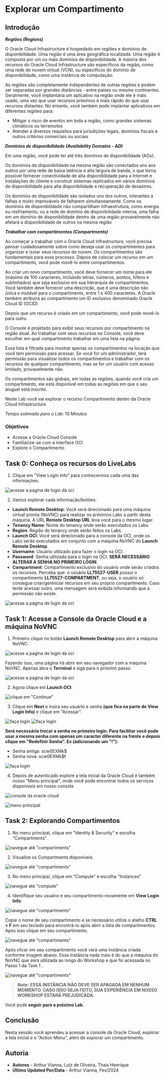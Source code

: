 # Explorar um Compartimento

## Introdução

***Regiões (Regions)***

O Oracle Cloud Infrastructure é hospedado em regiões e domínios de disponibilidade. Uma região é uma área geográfica localizada. Uma região é composta por um ou mais domínios de disponibilidade. A maioria dos recursos do Oracle Cloud Infrastructure são específicos da região, como uma rede de nuvem virtual (VCN), ou específicos do domínio de disponibilidade, como uma instância de computação.

As regiões são completamente independentes de outras regiões e podem ser separadas por grandes distâncias - entre países ou mesmo continentes. Geralmente, você implantaria um aplicativo na região onde ele é mais usado, uma vez que usar recursos próximos é mais rápido do que usar recursos distantes. No entanto, você também pode implantar aplicativos em diferentes regiões para:

* Mitigar o risco de eventos em toda a região, como grandes sistemas climáticos ou terremotos
* Atender a diversos requisitos para jurisdições legais, domínios fiscais e outros critérios comerciais ou sociais

***Domínios de disponibilidade (Availability Domains - AD)***

Em uma região, você pode ter até três domínios de disponibilidade (ADs).

Os domínios de disponibilidade na mesma região são conectados uns aos outros por uma rede de baixa latência e alta largura de banda, o que torna possível fornecer conectividade de alta disponibilidade para a Internet e instalações do cliente e construir sistemas replicados em vários domínios de disponibilidade para alta disponibilidade e recuperação de desastres.

Os domínios de disponibilidade são isolados uns dos outros, tolerantes a falhas e muito improváveis de falharem simultaneamente. Como os domínios de disponibilidade não compartilham infraestrutura, como energia ou resfriamento, ou a rede de domínio de
disponibilidade interna, uma falha em um domínio de disponibilidade dentro de uma região provavelmente não afetará a disponibilidade de outros na mesma região

***Trabalhar com compartimentos (Compartments)***

Ao começar a trabalhar com o Oracle Cloud Infrastructure, você precisa pensar cuidadosamente sobre como deseja usar os compartimentos para organizar e isolar seus recursos de nuvem. Os compartimentos são fundamentais para esse processo. Depois de colocar um recurso em um compartimento, você pode movê-lo entre compartimentos.

Ao criar um novo compartimento, você deve fornecer um nome para ele (máximo de 100 caracteres, incluindo letras, números, pontos, hifens e sublinhados) que seja exclusivo em sua hierarquia de compartimentos. Você também deve fornecer uma descrição, que é uma descrição não única e mutável para o compartimento, entre 1 e 400 caracteres. A Oracle também atribuirá ao compartimento um ID exclusivo denominado Oracle Cloud ID (OCID).

Depois que um recurso é criado em um compartimento, você pode movê-lo para outro.

O Console é projetado para exibir seus recursos por compartimento na região atual. Ao trabalhar com seus recursos no Console, você deve escolher em qual compartimento trabalhar em uma lista na página.

Essa lista é filtrada para mostrar apenas os compartimentos na locação que você tem permissão para acessar. Se você for um administrador, terá permissão para visualizar todos os compartimentos e trabalhar com os recursos de qualquer compartimento, mas se for um usuário com acesso limitado, provavelmente não.

Os compartimentos são globais, em todas as regiões, quando você cria um compartimento, ele está disponível em todas as regiões em que o seu aluguel está inscrito.

Neste Lab você vai explorar o recurso Compartimento dentro da Oracle Cloud Infrastructure


*Tempo estimado para o Lab:* 10 Minutos

### Objetivos

* Acesse a Oracle Cloud Console
* Familiarize-se com a interface OCI
* Explore o Compartimento

## Task 0: Conheça os recursos do LiveLabs

1.	Clique em "View Login Info" para conhecermos cada uma das informações.

![acesse a pagina de login da oci](./images/compartment-cloud-access-0.png)

2.	Vamos explorar cada informação/botões:

* **Launch Remote Desktop**: Você será direcionado para uma máquina virtual pronta (NoVNC) para realizar os próximos Labs a partir desta máquina. A URL **Remote Desktop URL** leva você para o mesmo lugar.
* **Tenancy Name**: Nome do tenancy onde serão executados os Labs.
* **Region**: Região do tenancy onde serão feitos os Labs.
* **Launch OCI**: Você será direcionado para a console da OCI, onde os Labs serão executados em conjunto com a máquina NoVNC do **Launch Remote Desktop**.
* **Username**: Usuário utilizado para fazer o login na OCI.
* **Password**: Senha utilizada para o login na OCI. **SERÁ NECESSÁRIO ALTERAR A SENHA NO PRIMEIRO LOGIN**.
* **Compartment**: Compartimento exclusivo do usuário onde serão criados os recursos. Perceba que: o usuário **LL75527-USER** possui o compartimento **LL75527-COMPARTMENT**, ou seja, o usuário só consegue criar/gerenciar recursos em seu próprio compartimento. Caso tente acessar outro, uma mensagem será exibida informando que a permissão não existe.

![acesse a pagina de login da oci](./images/compartment-cloud-access-01.png)

## Task 1: Acesse a Console da Oracle Cloud e a máquina NoVNC

1.	Primeiro clique no botão **Launch Remote Desktop** para abrir a máquina NoVNC.

![acesse a pagina de login da oci](./images/compartment-cloud-access-1.png)

Fazendo isso, uma página irá abrir em seu navegador com a máquina NoVNC. Apenas abra o **Terminal** e siga para o próximo passo.

![acesse a pagina de login da oci](./images/compartment-cloud-access-12.png)

2.	Agora clique em **Launch OCI**:

![clique em "Continue"](./images/compartment-cloud-access-13.png)

3.	Clique em **Next** e insira seu usuário e senha **(que fica na parte de View Login Info)** e clique em "Acessar".

![faça login](./images/compartment-idcs-2.png)
![faça login](./images/compartment-user-login-3.png)

**Será necessário trocar a senha no primeiro login. Para facilitar você pode usar a mesma senha com apenas um caracter diferente na frente e depois clique em "Redefinir Senha". Ex (adicionando um "!"):**

* Senha antiga: scw0EXMk$
* Senha nova: scw0EXMk$**!**

![faça login](./images/compartment-user-login-4.png)

4.  Depois de autenticado explore a tela inicial da Oracle Cloud e também nosso "Menu principal", onde você pode encontrar todos os serviços disponíveis em nosso console

![console da oracle cloud](./images/compartment-console-4.png)

![menu principal](./images/compartment-menu-5.png)

## Task 2: Explorando Compartimentos

1.	No menu principal, clique em "Identity & Security" e escolha "Compartments"

![navegue até "compartiments"](./images/compartment-access-6.png)

2.	Visualize os Compartments disponíveis.

![navegue até "compartiments"](./images/compartment-explore.png)

3.	No menu principal, clique em "Compute" e escolha "Instances"

![navegue até "compute"](./images/compartment-compute.png)

4.	Identifique seu usuário e seu compartimento novamente em **View Login Info**:

![navegue até "compartiments"](./images/compartment-user-login-compartment.png)

Copie o nome de seu compartimento e se necessário utilize o atalho **CTRL + F** em seu teclado para encontrá-lo após abrir a lista de compartimentos. Após isso clique em seu compartimento.

![navegue até "compartiments"](./images/compartment-user-login-ctrlf.png)

Após clicar em seu compartimento você verá uma Instância criada conforme imagem abaixo. Essa Instância nada mais é do que a máquina do NoVNC que será utilizada ao longo do Workshop e que foi acessada no Passo 1 da Task 1 .

![navegue até "compartiments"](./images/compartment-novnc.png)

> **Note:** **ESSA INSTÂNCIA NÃO DEVE SER APAGADA EM NENHUM MOMENTO. CASO ISSO SEJA FEITO, SUA EXPERIÊNCIA EM NOSSO WORKSHOP ESTARÁ PREJUDICADA.**

Você pode **seguir para o próximo Lab**.

## Conclusão

Nesta sessão você aprendeu a acessar a console da Oracle Cloud, explorar a tela inicial e o "Action Menu", além de explorar um compartimento.

## Autoria

- **Autores** - Arthur Vianna, Luiz de Oliveira, Thais Henrique
- **Último Updated Por/Data** - Arthur Vianna, Fev/2024